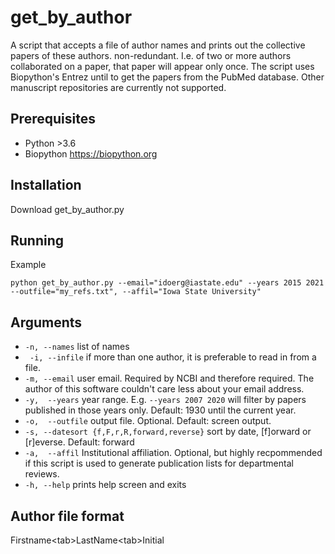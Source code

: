# get_by_author
A script that accepts a file of author names and prints out the collective papers of these authors. non-redundant. I.e. of two or more authors collaborated on a paper, that paper will appear only once. The script uses Biopython's Entrez until to get the papers from the PubMed database. Other manuscript repositories are currently not supported.

## Prerequisites
* Python >3.6
* Biopython  https://biopython.org

## Installation
Download get_by_author.py

## Running
Example
```
python get_by_author.py --email="idoerg@iastate.edu" --years 2015 2021 --outfile="my_refs.txt", --affil="Iowa State University"
```

## Arguments
* ```-n, --names``` list of names
* ``` -i, --infile``` if more than one author, it is preferable to read in from a file.
* ``` -m, --email ``` user email. Required by NCBI and therefore required. The author of this software couldn't care less about your email address.
* ```-y,  --years```  year range. E.g. ```--years 2007 2020``` will filter by papers published in those years only. Default: 1930 until the current year.
* ```-o,  --outfile``` output file. Optional. Default: screen output.
* ```-s, --datesort {f,F,r,R,forward,reverse}``` sort by date, [f]orward or [r]everse. Default: forward
* ```-a,  --affil``` Institutional affiliation. Optional, but highly recpommended if this script is used to generate publication lists for departmental reviews.
*  ```-h, --help``` prints help screen and exits

## Author file format
Firstname\<tab\>LastName\<tab\>Initial


